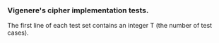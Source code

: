 ### Vigenere's cipher implementation tests.

The first line of each test set contains an integer T (the number of test cases).